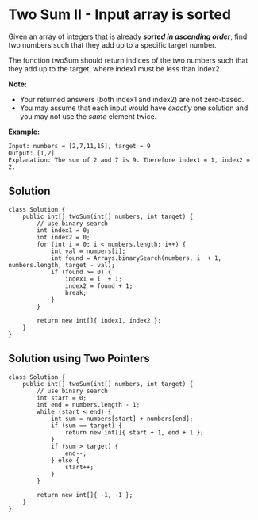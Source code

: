 # Two Sum II - Input array is sorted

Given an array of integers that is already _**sorted in ascending order**_, find two numbers such that they add up to a specific target number.

The function twoSum should return indices of the two numbers such that they add up to the target, where index1 must be less than index2.

**Note:**

* Your returned answers \(both index1 and index2\) are not zero-based.
* You may assume that each input would have
  _exactly_
  one solution and you may not use the
  _same_
  element twice.

**Example:**

```
Input: numbers = [2,7,11,15], target = 9
Output: [1,2]
Explanation: The sum of 2 and 7 is 9. Therefore index1 = 1, index2 = 2.
```

## Solution

```
class Solution {
    public int[] twoSum(int[] numbers, int target) {
        // use binary search
        int index1 = 0;
        int index2 = 0;
        for (int i = 0; i < numbers.length; i++) {
            int val = numbers[i];
            int found = Arrays.binarySearch(numbers, i  + 1, numbers.length, target - val);
            if (found >= 0) {
                index1 = i  + 1;
                index2 = found + 1;
                break;
            }
        }
        
        return new int[]{ index1, index2 };
    }
}
```

## Solution using Two Pointers

```
class Solution {
    public int[] twoSum(int[] numbers, int target) {
        // use binary search
        int start = 0;
        int end = numbers.length - 1;
        while (start < end) {
            int sum = numbers[start] + numbers[end];
            if (sum == target) {
                return new int[]{ start + 1, end + 1 };
            }
            if (sum > target) {
                end--;
            } else {
                start++;
            }
        }
        
        return new int[]{ -1, -1 };
    }
}
```




